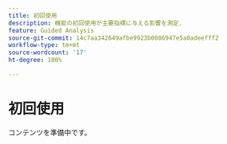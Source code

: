 ```yaml
---
title: 初回使用
description: 機能の初回使用が主要指標に与える影響を測定.
feature: Guided Analysis
source-git-commit: 14c7aa342649afbe9923b0086947e5a0adeefff2
workflow-type: tm+mt
source-wordcount: '17'
ht-degree: 100%

---
```


# 初回使用

コンテンツを準備中です。
